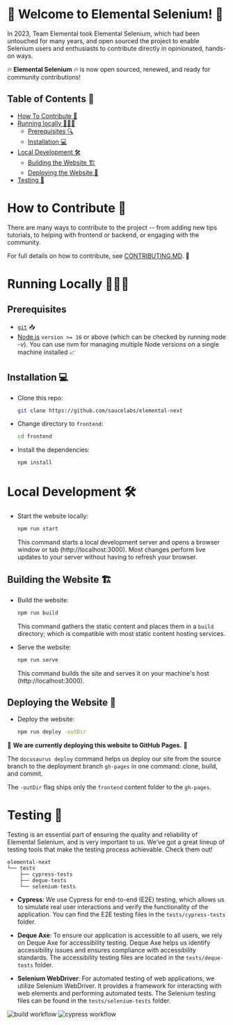 # 🎉 Welcome to Elemental Selenium! 🚀

In 2023, Team Elemental took Elemental Selenium, which had been untouched for many years, and open sourced the project to enable Selenium users and enthusiasts to contribute directly in opinionated, hands-on ways.

🔥 **Elemental Selenium** 🔥 is now open sourced, renewed, and ready for community contributions!


## Table of Contents 📑

- [How To Contribute 🤝](#how-to-contribute-)
- [Running locally 🏃🏾‍♀️](#running-locally-)
  * [Prerequisites 🔍](#prerequisites-)
  * [Installation 💻](#installation-)
- [Local Development 🛠️](#local-development-)
  * [Building the Website 🏗️](#building-the-website-)
  * [Deploying the Website 🚀](#deploying-the-website-)
- [Testing 🧪](#testing)

# How to Contribute 🙌

There are many ways to contribute to the project -- from adding new tips tutorials, to helping with frontend or backend, or engaging with the community.

For full details on how to contribute, see [CONTRIBUTING.MD](https://github.com/saucelabs/elemental-next/blob/main/CONTRIBUTING.md). 👀

# Running Locally 🏃🏾‍♀️

## Prerequisites

- [`git`](https://git-scm.com/downloads) 📥
- [Node.js](https://nodejs.org/en/download/) `version >= 16` or above (which can be checked by running node -v). You can use nvm for managing multiple Node versions on a single machine installed 📈

## Installation 💻

- Clone this repo:

  ```bash
  git clone https://github.com/saucelabs/elemental-next
  ```

- Change directory to `frontend`:

  ```bash
  cd frontend
  ```

- Install the dependencies:

  ```bash
  npm install
  ```

# Local Development 🛠️

- Start the website locally:

  ```bash
  npm run start
  ```

  This command starts a local development server and opens a browser window or tab (http://localhost:3000). Most changes perform live updates to your server without having to refresh your browser.

## Building the Website 🏗️

- Build the website:

  ```bash
  npm run build
  ```

  This command gathers the static content and places them in a `build` directory; which is compatible with most static content hosting services.

- Serve the website:

  ```bash
  npm run serve
  ```

  This command builds the site and serves it on your machine's host (http://localhost:3000).

## Deploying the Website 🚀

- Deploy the website:

  ```bash
  npm run deploy -outDir
  ```

🚨 **We are currently deploying this website to GitHub Pages.** 🚨

The <code>docusaurus deploy</code> command helps us deploy our site from the source branch to the deployment branch <code>gh-pages</code> in one command: clone, build, and commit.

The <code>-outDir</code> flag ships only the <code>frontend</code> content folder to the <code>gh-pages</code>.

# Testing 🧪

Testing is an essential part of ensuring the quality and reliability of Elemental Selenium, and is very important to us. We've got a great lineup of testing tools that make the testing process achievable. Check them out!


```
elemental-next
└── tests
    ├── cypress-tests
    ├── deque-tests
    └── selenium-tests
```


- **Cypress**: We use Cypress for end-to-end (E2E) testing, which allows us to simulate real user interactions and verify the functionality of the application. You can find the E2E testing files in the `tests/cypress-tests` folder.

- **Deque Axe**: To ensure our application is accessible to all users, we rely on Deque Axe for accessibility testing. Deque Axe helps us identify accessibility issues and ensures compliance with accessibility standards. The accessibility testing files are located in the `tests/deque-tests` folder.

- **Selenium WebDriver**: For automated testing of web applications, we utilize Selenium WebDriver. It provides a framework for interacting with web elements and performing automated tests. The Selenium testing files can be found in the `tests/selenium-tests` folder.

![build workflow](https://github.com/saucelabs/elemental-next/actions/workflows/test-build.yml/badge.svg)
![cypress workflow](https://github.com/saucelabs/elemental-next/actions/workflows/cypress-tests.yml/badge.svg)